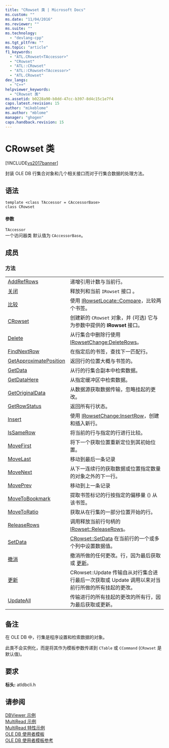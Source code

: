 ```yaml
---
title: "CRowset 类 | Microsoft Docs"
ms.custom: ""
ms.date: "11/04/2016"
ms.reviewer: ""
ms.suite: ""
ms.technology: 
  - "devlang-cpp"
ms.tgt_pltfrm: ""
ms.topic: "article"
f1_keywords: 
  - "ATL.CRowset<TAccessor>"
  - "CRowset"
  - "ATL::CRowset"
  - "ATL::CRowset<TAccessor>"
  - "ATL.CRowset"
dev_langs: 
  - "C++"
helpviewer_keywords: 
  - "CRowset 类"
ms.assetid: b0228a90-b8dd-47cc-b397-8d4c15c1e7f4
caps.latest.revision: 15
author: "mikeblome"
ms.author: "mblome"
manager: "ghogen"
caps.handback.revision: 15
---
```

# CRowset 类
[!INCLUDE[vs2017banner](../../assembler/inline/includes/vs2017banner.md)]

封装 OLE DB 行集合对象和几个相关接口而对于行集合数据的处理方法。  
  
## 语法  
  
```  
template <class TAccessor = CAccessorBase>  
class CRowset  
```  
  
#### 参数  
 `TAccessor`  
 一个访问器类  默认值为 `CAccessorBase`。  
  
## 成员  
  
### 方法  
  
|||  
|-|-|  
|[AddRefRows](../../data/oledb/crowset-addrefrows.md)|递增引用计数与当前行。|  
|[关闭](../../data/oledb/crowset-close.md)|释放列和当前 `IRowset` 接口 。|  
|[比较](../../data/oledb/crowset-compare.md)|使用 [IRowsetLocate::Compare](https://msdn.microsoft.com/en-us/library/ms709539.aspx)，比较两个书签。|  
|[CRowset](../../data/oledb/crowset-crowset.md)|创建新的 `CRowset` 对象，并 \(可选\) 它与为参数中提供的 **IRowset** 接口。|  
|[Delete](../../data/oledb/crowset-delete.md)|从行集合中删除行使用 [IRowsetChange:DeleteRows](https://msdn.microsoft.com/en-us/library/ms724362.aspx)。|  
|[FindNextRow](../../data/oledb/crowset-findnextrow.md)|在指定后的书签，查找下一匹配行。|  
|[GetApproximatePosition](../../data/oledb/crowset-getapproximateposition.md)|返回行的位置大概与书签的。|  
|[GetData](../../data/oledb/crowset-getdata.md)|从行的行集合副本中检索数据。|  
|[GetDataHere](../../data/oledb/crowset-getdatahere.md)|从指定缓冲区中检索数据。|  
|[GetOriginalData](../../data/oledb/crowset-getoriginaldata.md)|从数据源获取数据传输，忽略挂起的更改。|  
|[GetRowStatus](../../data/oledb/crowset-getrowstatus.md)|返回所有行状态。|  
|[Insert](../../data/oledb/crowset-insert.md)|使用 [IRowsetChange:InsertRow](https://msdn.microsoft.com/en-us/library/ms716921.aspx)，创建和插入新行。|  
|[IsSameRow](../../data/oledb/crowset-issamerow.md)|将当前的行与指定的行进行比较。|  
|[MoveFirst](../../data/oledb/crowset-movefirst.md)|将下一个获取位置重新定位到其初始位置。|  
|[MoveLast](../../data/oledb/crowset-movelast.md)|移动到最后一条记录|  
|[MoveNext](../../data/oledb/crowset-movenext.md)|从下一连续行的获取数据或位置指定数量的对象之外的下一行。|  
|[MovePrev](../../data/oledb/crowset-moveprev.md)|移动到上一条记录|  
|[MoveToBookmark](../../data/oledb/crowset-movetobookmark.md)|提取书签标记的行按指定的偏移量 \(\) 从该书签。|  
|[MoveToRatio](../../data/oledb/crowset-movetoratio.md)|获取从在行集的一部分位置开始的行。|  
|[ReleaseRows](../../data/oledb/crowset-releaserows.md)|调用释放当前行句柄的 [IRowset::ReleaseRows](https://msdn.microsoft.com/en-us/library/ms719771.aspx)。|  
|[SetData](../../data/oledb/crowset-setdata.md)|[CRowset::SetData](https://msdn.microsoft.com/en-us/library/ms721232.aspx) 在当前行的一个或多个列中设置数据值。|  
|[撤消](../../data/oledb/crowset-undo.md)|撤消所做的任何更改。行，因为最后获取或 [更新](../../data/oledb/crowset-update.md)。|  
|[更新](../../data/oledb/crowset-update.md)|CRowset::Update 传输自从对行集合进行最后一次获取或 Update 调用以来对当前行所做的所有挂起的更改。|  
|[UpdateAll](../../data/oledb/crowset-updateall.md)|传输进行的所有挂起的更改的所有行，因为最后获取或更新。|  
  
## 备注  
 在 OLE DB 中，行集是程序设置和检索数据的对象。  
  
 此类不会实例化，而是将其作为模板参数传递到 `CTable` 或 `CCommand` \(`CRowset` 是默认值\)。  
  
## 要求  
 **标头:** atldbcli.h  
  
## 请参阅  
 [DBViewer 示例](../../top/visual-cpp-samples.md)   
 [MultiRead 示例](../../top/visual-cpp-samples.md)   
 [MultiRead 特性示例](../../top/visual-cpp-samples.md)   
 [OLE DB 使用者模板](../../data/oledb/ole-db-consumer-templates-cpp.md)   
 [OLE DB 使用者模板参考](../../data/oledb/ole-db-consumer-templates-reference.md)